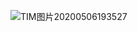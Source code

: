 ![TIM图片20200506193527](https://github.com/drshahizan/learn-github/assets/164299648/f451592e-3a1b-4dbc-a386-8a2676b9c937)
